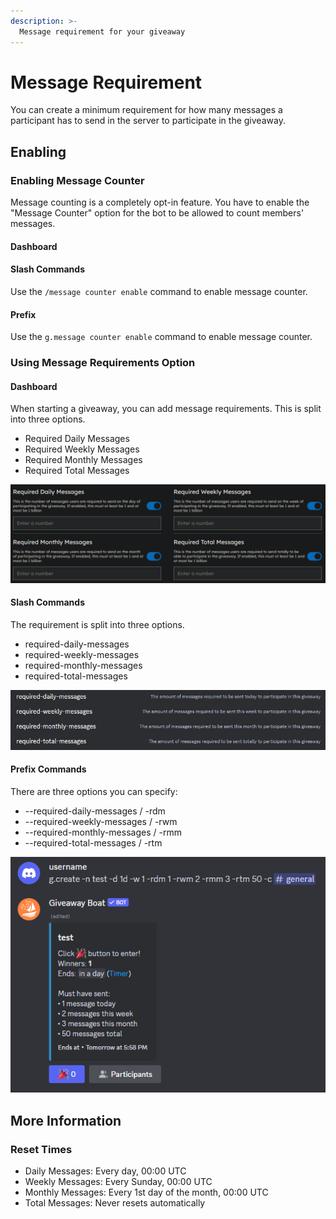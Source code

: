 ```yaml
---
description: >-
  Message requirement for your giveaway
---
```


# Message Requirement

You can create a minimum requirement for how many messages a participant has to send in the server to participate in the giveaway.

## Enabling

### Enabling Message Counter

Message counting is a completely opt-in feature. You have to enable the "Message Counter" option for the bot to be allowed to count members' messages.

#### Dashboard

#### Slash Commands

Use the `/message counter enable` command to enable message counter.

#### Prefix

Use the `g.message counter enable` command to enable message counter.

### Using Message Requirements Option

#### Dashboard

When starting a giveaway, you can add message requirements. This is split into three options.

- Required Daily Messages
- Required Weekly Messages
- Required Monthly Messages
- Required Total Messages

![Message Requirement Options in Dashboard](/assets/features/requirements/message/enabling/dashboard.png)

#### Slash Commands

The requirement is split into three options.

- required-daily-messages
- required-weekly-messages
- required-monthly-messages
- required-total-messages

![Message Requirement Options in Slash Command](/assets/features/requirements/message/enabling/slash-command.png)

#### Prefix Commands

There are three options you can specify:

- --required-daily-messages / -rdm
- --required-weekly-messages / -rwm
- --required-monthly-messages / -rmm
- --required-total-messages / -rtm

![Message Requirement Options in Prefix Command](/assets/features/requirements/message/enabling/prefix-commands.png)

## More Information

### Reset Times

- Daily Messages: Every day, 00:00 UTC
- Weekly Messages: Every Sunday, 00:00 UTC
- Monthly Messages: Every 1st day of the month, 00:00 UTC
- Total Messages: Never resets automatically
